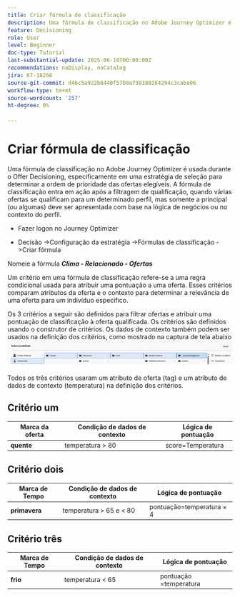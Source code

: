 ```yaml
---
title: Criar fórmula de classificação
description: Uma fórmula de classificação no Adobe Journey Optimizer é usada durante o Offer Decisioning, especificamente em uma estratégia de seleção para determinar a ordem de prioridade das ofertas elegíveis.
feature: Decisioning
role: User
level: Beginner
doc-type: Tutorial
last-substantial-update: 2025-06-10T00:00:00Z
recommendations: noDisplay, noCatalog
jira: KT-18258
source-git-commit: d46c5a922b8448f57b8a730188284294c3caba96
workflow-type: tm+mt
source-wordcount: '257'
ht-degree: 0%

---
```


# Criar fórmula de classificação

Uma fórmula de classificação no Adobe Journey Optimizer é usada durante o Offer Decisioning, especificamente em uma estratégia de seleção para determinar a ordem de prioridade das ofertas elegíveis. A fórmula de classificação entra em ação após a filtragem de qualificação, quando várias ofertas se qualificam para um determinado perfil, mas somente a principal (ou algumas) deve ser apresentada com base na lógica de negócios ou no contexto do perfil.

* Fazer logon no Journey Optimizer

* Decisão ->Configuração da estratégia ->Fórmulas de classificação ->Criar fórmula

Nomeie a fórmula _&#x200B;**Clima - Relacionado - Ofertas**&#x200B;_



Um critério em uma fórmula de classificação refere-se a uma regra condicional usada para atribuir uma pontuação a uma oferta. Esses critérios comparam atributos da oferta e o contexto para determinar a relevância de uma oferta para um indivíduo específico.

Os 3 critérios a seguir são definidos para filtrar ofertas e atribuir uma pontuação de classificação à oferta qualificada. Os critérios são definidos usando o construtor de critérios. Os dados de contexto também podem ser usados na definição dos critérios, como mostrado na captura de tela abaixo
![dados-contexto](assets/context-data.png)

Todos os três critérios usaram um atributo de oferta (tag) e um atributo de dados de contexto (temperatura) na definição dos critérios.

## Critério um

| **Marca da oferta** | **Condição de dados de contexto** | **Lógica de pontuação** |
|------------------|---------------------|-------------------------------------|
| **quente** | temperatura > 80 | score=Temperatura |


## Critério dois

| **Marca de Tempo** | **Condição de dados de contexto** | **Lógica de pontuação** |
|------------------|---------------------------|----------------------------------------------|
| **primavera** | temperatura > 65 e &lt; 80 | pontuação=temperatura × 4 |

## Critério três

| **Marca de Tempo** | **Condição de dados de contexto** | **Lógica de pontuação** |
|------------------|---------------------------|----------------------------------------------|
| **frio** | temperatura &lt; 65 | pontuação =temperatura |
